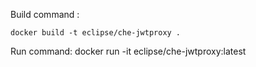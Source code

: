 Build command :

	docker build -t eclipse/che-jwtproxy .

Run command:
	docker run -it eclipse/che-jwtproxy:latest
